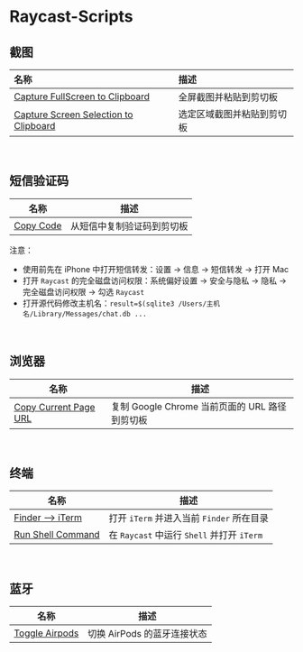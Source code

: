 # Raycast-Scripts

## 截图

| 名称                                                         | 描述                       |
| :----------------------------------------------------------- | :------------------------- |
| [Capture FullScreen to Clipboard](https://github.com/Ssssv11/Raycast-Scripts/blob/main/capture-fullscreen-to-clipboard.sh) | 全屏截图并粘贴到剪切板     |
| [Capture Screen Selection to Clipboard](https://github.com/Ssssv11/Raycast-Scripts/blob/main/capture-screen-selection-to-clipboard.sh) | 选定区域截图并粘贴到剪切板 |

</br>

## 短信验证码

| 名称                                                         | 描述                       |
| ------------------------------------------------------------ | -------------------------- |
| [Copy Code](https://github.com/Ssssv11/Raycast-Scripts/blob/main/copy-code.sh) | 从短信中复制验证码到剪切板 |

注意：

- 使用前先在 iPhone 中打开短信转发：设置 -> 信息 -> 短信转发 -> 打开 Mac
- 打开 `Raycast` 的完全磁盘访问权限：系统偏好设置 -> 安全与隐私 -> 隐私 -> 完全磁盘访问权限 -> 勾选 `Raycast`
- 打开源代码修改主机名：`result=$(sqlite3 /Users/主机名/Library/Messages/chat.db ...`

</br>

## 浏览器

| 名称                                                         | 描述                                           |
| ------------------------------------------------------------ | ---------------------------------------------- |
| [Copy Current Page URL](https://github.com/Ssssv11/Raycast-Scripts/blob/main/copy-current-page-url.sh) | 复制 Google Chrome 当前页面的 URL 路径到剪切板 |

</br>

## 终端

| 名称                                                         | 描述                                       |
| ------------------------------------------------------------ | ------------------------------------------ |
| [Finder --> iTerm](https://github.com/Ssssv11/Raycast-Scripts/blob/main/finder-->iterm.applescript) | 打开 `iTerm` 并进入当前 `Finder` 所在目录  |
| [Run Shell Command](https://github.com/Ssssv11/Raycast-Scripts/blob/main/run-shell-command.applescript) | 在 `Raycast` 中运行 `Shell` 并打开 `iTerm` |

</br>

## 蓝牙

| 名称                                                         | 描述                        |
| ------------------------------------------------------------ | --------------------------- |
| [Toggle Airpods](https://github.com/Ssssv11/Raycast-Scripts/blob/main/toggle-airpods.swift) | 切换 AirPods 的蓝牙连接状态 |

